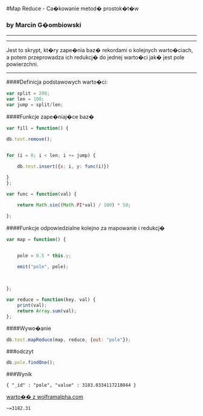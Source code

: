 #Map Reduce  - Ca�kowanie metod� prostok�t�w

### by Marcin G�ombiowski


-----
-----



Jest to skrypt, kt�ry zape�nia baz� rekordami o kolejnych warto�ciach, a potem przeprowadza ich redukcj� do jednej warto�ci jak� jest pole powierzchni.

------

####Definicja podstawowych warto�ci:

```js
var split = 200;
var len = 100;
var jump = split/len;
```

####Funkcje zape�niaj�ce baz� 
```js
var fill = function() {

db.test.remove();


for (i = 0; i < len; i += jump) {
  
    db.test.insert({x: i, y: func(i)})

}
};

var func = function(val) {

	return Math.sin((Math.PI*val) / 100) * 50;

};
```

####Funkcje odpowiedzialne kolejno za mapowanie i redukcj�
```js
var map = function() {


	pole = 0.5 * this.y;
	
	emit("pole", pole);

	

};

var reduce = function(key, val) {
	print(val);
	return Array.sum(val);
};
```

####Wywo�anie
```js
db.test.mapReduce(map, reduce, {out: "pole"});
```

###odczyt
```js
db.pole.findOne();
```

###Wynik
```
{ "_id" : "pole", "value" : 3183.0334117218044 }
```

[warto�� z wolframalpha.com](http://www.wolframalpha.com/input/?i=integral+from+0+to+99+of+sin%28%28PI*x%29+%2F+100%29+*+50)
```
~=3182.31
```


